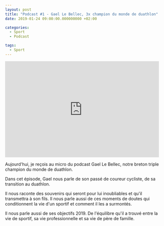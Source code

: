 ```yaml
---
layout: post
title: "Podcast #1 - Gael Le Bellec, 3x champion du monde de duathlon"
date: 2019-01-24 09:00:00.000000000 +02:00

categories:
  - Sport
  - Podcast

tags:
  - Sport
---
```


<iframe
  width="100%"
  height="315"
  src="https://www.youtube.com/embed/YX4ip_bAdx4"
  frameborder="0"
  allow="accelerometer; autoplay; encrypted-media; gyroscope; picture-in-picture"
  allowfullscreen
></iframe>

Aujourd'hui, je reçois au micro du podcast Gael Le Bellec, notre breton triple champion du monde de duathlon.

Dans cet épisode, Gael nous parle de son passé de coureur cycliste, de sa transition au duathlon.

Il nous raconte des souvenirs qui seront pour lui inoubliables et qu'il transmettra à son fils. Il nous parle aussi de ces moments de doutes qui conditionnent la vie d'un sportif et comment il les a surmontés.

Il nous parle aussi de ses objectifs 2019. De l'équilibre qu'il a trouvé entre la vie de sportif, sa vie professionnelle et sa vie de père de famille.
